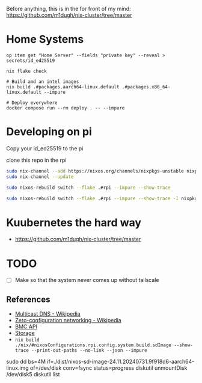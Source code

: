 Before anything, this is in the for front of my mind: https://github.com/m1dugh/nix-cluster/tree/master


# Home Systems


```
op item get "Home Server" --fields "private key" --reveal > secrets/id_ed25519

nix flake check

# Build amd an intel images
nix build .#packages.aarch64-linux.default .#packages.x86_64-linux.default --impure

# Deploy everywhere
docker compose run --rm deploy . -- --impure
```

# Developing on pi

Copy your id_ed25519 to the pi

clone this repo in the rpi

```bash
sudo nix-channel --add https://nixos.org/channels/nixpkgs-unstable nixpkgs-unstable
sudo nix-channel --update

sudo nixos-rebuild switch --flake .#rpi --impure --show-trace 

sudo nixos-rebuild switch --flake .#rpi --impure --show-trace -I nixpkgs-unstable=https://nixos.org/channels/nixpkgs-unstable
```

# Kuubernetes the hard way

- https://github.com/m1dugh/nix-cluster/tree/master

# TODO
- [ ] Make so that the system never comes up without tailscale


## References
- [Multicast DNS - Wikipedia](https://en.wikipedia.org/wiki/Multicast_DNS)
- [Zero-configuration networking - Wikipedia](https://en.wikipedia.org/wiki/Zero-configuration_networking#DNS-SD)
- [BMC API](https://docs.turingpi.com/docs/turing-pi2-bmc-api#flash--firmware)
- [Storage](https://docs.turingpi.com/docs/turing-pi2-kubernetes-cluster-storage#option-2-the-longhorn)
- `nix build ./nix/#nixosConfigurations.rpi.config.system.build.sdImage --show-trace --print-out-paths --no-link --json --impure`

sudo dd bs=4M if=./dist/nixos-sd-image-24.11.20240731.9f918d6-aarch64-linux.img of=/dev/disk conv=fsync status=progress
diskutil unmountDisk /dev/disk5
diskutil list